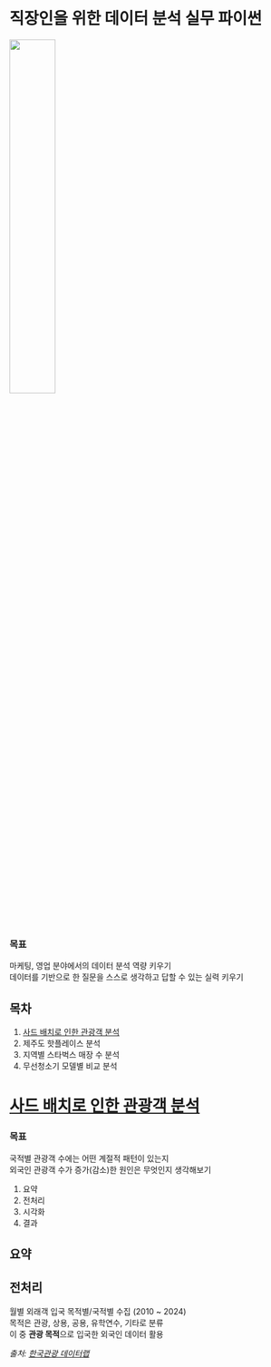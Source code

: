 # 직장인을 위한 데이터 분석 실무 파이썬

<a href="https://wikibook.co.kr/pwdrev/">
    <img src="https://contents.kyobobook.co.kr/sih/fit-in/458x0/pdt/9791158392284.jpg" width=40%>
</a>

### 목표
마케팅, 영업 분야에서의 데이터 분석 역량 키우기  
데이터를 기반으로 한 질문을 스스로 생각하고 답할 수 있는 실력 키우기  

## 목차

1. [사드 배치로 인한 관광객 분석](#사드-배치로-인한-관광객-분석)
1. 제주도 핫플레이스 분석
1. 지역별 스타벅스 매장 수 분석
1. 무선청소기 모델별 비교 분석

# [사드 배치로 인한 관광객 분석](#목차)

### 목표

국적별 관광객 수에는 어떤 계절적 패턴이 있는지  
외국인 관광객 수가 증가(감소)한 원인은 무엇인지 생각해보기

1. 요약
1. 전처리
1. 시각화
1. 결과

## 요약


## 전처리

월별 외래객 입국 목적별/국적별 수집 (2010 ~ 2024)  
목적은 관광, 상용, 공용, 유학연수, 기타로 분류  
이 중 **관광 목적**으로 입국한 외국인 데이터 활용

*출처: [한국관광 데이터랩](https://datalab.visitkorea.or.kr/datalab/portal/ts/getEntcnyFrgnCust2Form.do#)*
